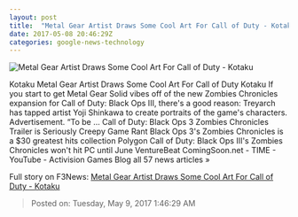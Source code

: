 ```yaml
---
layout: post
title:  "Metal Gear Artist Draws Some Cool Art For Call of Duty - Kotaku"
date: 2017-05-08 20:46:29Z
categories: google-news-technology
---
```


![Metal Gear Artist Draws Some Cool Art For Call of Duty - Kotaku](https://i.kinja-img.com/gawker-media/image/upload/s--hT1EvIaH--/c_fill,fl_progressive,g_center,h_450,q_80,w_800/q0htvsxbnwggcyxdqeja.jpg)

Kotaku Metal Gear Artist Draws Some Cool Art For Call of Duty Kotaku If you start to get Metal Gear Solid vibes off of the new Zombies Chronicles expansion for Call of Duty: Black Ops III, there's a good reason: Treyarch has tapped artist Yoji Shinkawa to create portraits of the game's characters. Advertisement. “To be ... Call of Duty: Black Ops 3 Zombies Chronicles Trailer is Seriously Creepy Game Rant Black Ops 3's Zombies Chronicles is a $30 greatest hits collection Polygon Call of Duty: Black Ops III's Zombies Chronicles won't hit PC until June VentureBeat ComingSoon.net - TIME - YouTube - Activision Games Blog all 57 news articles »


Full story on F3News: [Metal Gear Artist Draws Some Cool Art For Call of Duty - Kotaku](http://www.f3nws.com/n/MNWkX)

> Posted on: Tuesday, May 9, 2017 1:46:29 AM
